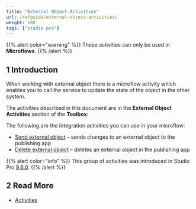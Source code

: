 ```yaml
---
title: "External Object Activities"
url: /refguide/external-object-activities/
weight: 100
tags: ["studio pro"]
---
```

{{% alert color="warning" %}}
These activities can only be used in **Microflows**.
{{% /alert %}}

## 1 Introduction

When working with external object there is a microflow activity which enables you to call the service to update the state of the object in the other system.

The activities described in this document are in the **External Object Activities** section of the **Toolbox**:

The following are the integration activities you can use in your microflow:

* [Send external object](/refguide/send-external-object/) – sends changes to an external object to the publishing app
* [Delete external object](/refguide/delete-external-object/) – deletes an external object in the publishing app

{{% alert color="info" %}}
This group of activities was introduced in Studio Pro [9.6.0](/releasenotes/studio-pro/9.6/).
{{% /alert %}}

## 2 Read More

* [Activities](/refguide/activities/)
